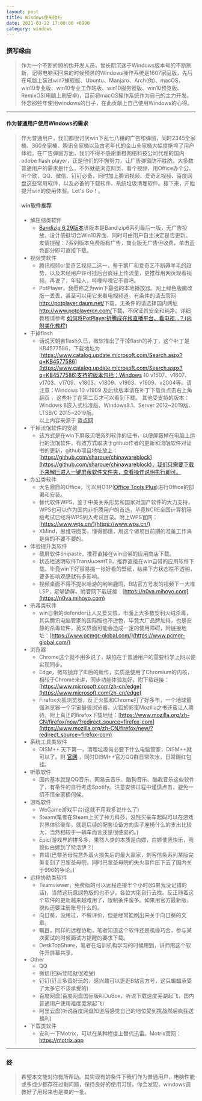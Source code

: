 ```yaml
---
layout: post
title: Windows使用技巧
date: 2021-03-22 17:00:00 +0900
category: windows
---
```

### 撰写缘由
> 作为一个不断折腾的伪开发人员，曾长期沉迷于Windows版本号的不断刷新，记得电脑买回来的时候预装的Windows操作系统是1607家庭版，先后在电脑上装过win7旗舰版、Ubuntu、Manjaro、Arch(伪)、macOS，win10专业版、win10专业工作站版、win10服务器版、win10预览版、RemixOS(电脑上刷安卓)，目前将macOS操作系统作为自己的主力开发。怀念那些年使用windows的日子，在此贡献上自己使用Windows的心得。
> 
---
#### 作为普通用户使用Windows的需求
> 作为普通用户，我们都很讨厌win下乱七八糟的广告和弹窗，同时2345全家桶、360全家桶、腾讯全家桶以及古老年代的金山全家桶大幅度拖垮了用户体验。在广告弹窗方面，我们不得不感谢重橙网络科技公司代理的国内adobe flash player，正是他们的不懈努力，让广告弹窗防不胜防。大多数普通用户的需求是什么，不外就是浏览网页、看个视频、用Office办个公、听个歌，QQ、微信、钉钉必备，同时加上腾讯视频、爱奇艺视频、百度网盘这些常用软件，以及必备的下载软件、系统垃圾清理软件。接下来，开始提升win的使用体验。Let's Go！。
> #### win软件推荐
> - 解压缩类软件
>   - [Bandizip 6.29版本](https://dl.bandisoft.com/bandizip.old/BANDIZIP6-SETUP.EXE?2)该版本是Bandizip6系列最后一版，无广告投放，设计感挺切合Win10界面，同时可由用户自主决定是否更新。友情提醒：7系列版本免费版有广告，商业版无广告但收费。单击蓝色部分即可直接下载。
> - 视频类软件
>   - 腾讯视频or爱奇艺视频二选一，鉴于鹅厂和爱奇艺不断薅羊毛的趋势，以及未经用户许可挂后台疯狂上传流量，更推荐用网页观看视频。再说了，年轻人，哔哩哔哩它不香吗。
>   - PotPlayer，我愿称之为win下最强的本地播放器。网上绿色版魔改版一丢丢，甚至可以用它来看电视频道。有条件的请去官网<a>http://potplayer.daum.net/</a>下载，无条件的请选择国内网址<a>http://www.potplayercn.com/</a>下载，不保证其安全和纯净。详细教程请参考 [如何将PotPlayer折腾成在线直播平台、看电视...？(内附美化教程)](https://post.smzdm.com/p/av7k34qm/)
> - 干掉flash
>   - 话说天朝苦flash久已，微软推出了干掉flash的补丁，这个补丁是KB4577586，下载地址为[https://www.catalog.update.microsoft.com/Search.aspx?q=KB4577586](https://www.catalog.update.microsoft.com/Search.aspx?q=KB4577586)支持的版本包括：Windows 10 v1507、v1607、v1703、v1709、v1803、v1809、v1903、v1909、v2004等。请注意：Windows 10 v1909 及后续版本请在补丁下载页点击右上角翻页 ，这些补丁在第二页才可以看到下载。
> 其他受支持的版本：Windows 8嵌入式标准版、Windows8.1、Server 2012~2019版、LTSB/C 2015~2019版。<br>
> 以上内容来源于 [蓝点网](https://www.landiannews.com/archives/81276.html)
> - 干掉流氓软件的安装
>   - 该方式是在win下屏蔽流氓系列软件的证书，以便屏蔽掉在电脑上运行的流氓软件，有效方式取决于github作者的更新和流氓软件对证书的更新，github项目地址放上：[https://github.com/sharoue/chinawareblock](https://github.com/sharoue/chinawareblock)，我们只需要下载下来解压进入一键屏蔽软件文件夹，查看操作说明执行即可。
> - 办公类软件
>   - 大名鼎鼎的Office，可以用OTP([Office Tools Plus](https://otp.landian.vip/zh-cn/))进行Office的部署和安装。
>   - 替代软件WPS，鉴于中美关系形势和国家对国产软件的大力支持，WPS也可以作为国内非折腾用户的首选，毕竟NCRE全国计算机等级考试已经将WPS列入考试目录。附上WPS官网：[https://www.wps.cn/](https://www.wps.cn/) 
>   - XMind，思维导图类，懂得都懂，用这个做项目前期的准备工作真是爽的不要不要的。
> - 体验提升类软件
>   - 截屏软件Snipaste，推荐直接在win自带的应用商店下载。
>   - 状态栏透明软件TranslucentTB，推荐直接在win自带的应用软件下载。毕竟win下好容易挑一张好看的壁纸，结果下方状态栏不透明，要多影响观感就有多影响。
>   - 视频桌面不得不提米哈游的哟哟鹿鸣，B站官方号发的视频下一大堆LSP，足够舔屏。附官网下载链接：[https://n0va.mihoyo.com](https://n0va.mihoyo.com)
> - 杀毒类软件
>   - win自带的defender让人又爱又恨，市面上大多数安利火绒杀毒，其实腾讯电脑管家的国际版也不逊色，毕竟大厂品牌加持，也是安静的杀毒软件，英文界面可能会造成一定的使用障碍，附链接地址：[https://www.pcmgr-global.com/](https://www.pcmgr-global.com/)
> - 浏览器
>   - Chrome这个就不用多说了，缺陷在于普通用户的需要科学上网以便实现同步。
>   - Edge，微软抛弃了IE后的新作，实质是使用了Chromium的内核，相较于Chrome来讲，同步功能体验友好。附下载链接：[https://www.microsoft.com/zh-cn/edge](https://www.microsoft.com/zh-cn/edge)
>   - Firefox火狐浏览器，反正火狐和Chrome打了好多年，一个地球最强浏览器一个宇宙最强浏览器，火狐的彩蛋Mozilla之书还蛮让人期待。附上真正的firefox下载地址：[https://www.mozilla.org/zh-CN/firefox/new/?redirect_source=firefox-com](https://www.mozilla.org/zh-CN/firefox/new/?redirect_source=firefox-com)
> - 系统工具类软件
>   - DISM++ 天下第一，清理垃圾何必要下什么电脑管家，DISM++就可以了。附 [官网](https://www.chuyu.me/zh-Hans/index.html) ，同时DISM++官方QQ群日常吹水，日常踢红包挂。
> - 听歌软件
>   - 国内基本就是QQ音乐、网易云音乐、酷狗音乐、酷我音乐这些软件了，有条件的自行考虑Spotify。注意安装过程中谨慎点击，避免一招不慎全家桶伺候。
> - 游戏软件
>   - WeGame游戏平台(这就不用我多说什么了)
>   - Steam(笔者在Steam上买了神力科莎，没钱买豪车起码可以在游戏世界体验豪车，就是后续的配套设备方向盘子座椅什么的支出比较大，当然相较于一辆车而言还是很便宜的。)
>   - Epic(游戏界的拼多多，果然人类的本质是白嫖，白嫖使我快乐，我貌似白嫖到了特洛伊？)
>   - 育碧(巴黎圣母院意外着火损失后的最大赢家，刺客信条系列某版完美复刻了巴黎圣母院，同时巴黎圣母院的失火事件压下去了国内关于996的争论。)
> - 远程协助类软件
>   - Teamviewer，免费版的可以远程连接半个小时(如果我没记错的话)，当然这玩意绿色版的也不少，各位大佬自行去找。反正随着这个软件的更新越来越难用了，限制条件蛮多。如果用官方最新版，貌似还要注册账号什么的。
>   - 向日葵，没用过，不做评价，但是经常能刷出来关于向日葵的文章。
>   - 瞩目，同样的远程协助，笔者知道这个软件还是机缘巧合，参与某次面试的时候面试方提醒的要求下载。
>   - DeskTopShare，笔者在培训机构学习的时候用到，讲师用这个软件开屏幕共享。
> - Other
>   - QQ
>   - 微信(扫码登陆就很难受)
>   - 钉钉(钉三多蛮好玩的，感兴趣可以逛逛B站官方号，这只蝙蝠承受了太多它不该承受的)
>   - 百度网盘(百度网盘国际版叫DuBox，听说下载速度芜湖起飞，国内普通用户使用难度芜湖起飞)
>   - 阿里云盘(听说百度网盘知道后感觉自己的地位受到挑战然后疯狂送福利)
> - 下载类软件
>   - 安利一下Motrix，可以在某种程度上替代迅雷。Motrix官网： <a>https://motrix.app</a>
> 
---
### 终
> 希望本文能对你有所帮助。其实现有的条件下我们作为普通用户，电脑性能或多或少都存在过剩问题，保持良好的使用习惯，你会发现，windows调教好了用起来也是爽的一批。



